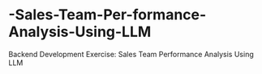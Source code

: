 # -Sales-Team-Per-formance-Analysis-Using-LLM
Backend Development Exercise: Sales Team Performance Analysis Using LLM
